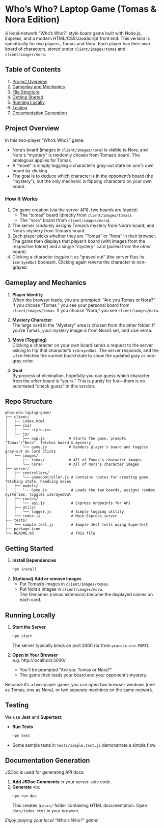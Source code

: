 # Who’s Who? Laptop Game (Tomas & Nora Edition)

A local-network “Who’s Who?” style board game built with Node.js, Express, and a modern HTML/CSS/JavaScript front end. This version is specifically for *two* players, Tomas and Nora. Each player has their *own* board of characters, stored under `client/images/tomas` and `client/images/nora`.

## Table of Contents

1. [Project Overview](#project-overview)  
2. [Gameplay and Mechanics](#gameplay-and-mechanics)  
3. [File Structure](#file-structure)  
4. [Getting Started](#getting-started)  
5. [Running Locally](#running-locally)  
6. [Testing](#testing)  
7. [Documentation Generation](#documentation-generation)



## Project Overview

In this two-player “Who’s Who?” game:

- Nora’s board (images in `client/images/nora`) is visible to Nora, and Nora's “mystery” is randomly chosen from Tomas’s board. The analogous applies for Tomas.
- A “move” is simply toggling a character’s gray-out state on *one's own* board by clicking.  
- The goal is to deduce which character is in the opponent’s board (the “mystery”), but the only mechanic is flipping characters on your own board.  

### How It Works

1. On game creation (via the server API), two boards are loaded: 
   - The “tomas” board (directly from `client/images/tomas`).  
   - The “nora” board (from `client/images/nora`).  
2. The server randomly assigns Tomas’s mystery from Nora’s board, and Nora’s mystery from Tomas’s board.  
3. Each player picks whether they are “Tomas” or “Nora” in their browser. The game then displays that player’s board (with images from the respective folder) and a single “mystery” card (pulled from the *other* board).  
4. Clicking a character *toggles* it as “grayed out” (the server flips its `isGrayedOut` boolean). Clicking again reverts the character to non-grayed.



## Gameplay and Mechanics

1. **Player Identity**  
   When the browser loads, you are prompted: “Are you Tomas or Nora?”  
   If you choose “Tomas,” you see your personal board from `client/images/tomas`. If you choose “Nora,” you see `client/images/nora`.  

2. **Mystery Character**  
   The large card in the “Mystery” area is chosen from the *other* folder. If you’re Tomas, your mystery image is from Nora’s set, and vice versa.  

3. **Move (Toggling)**  
   Clicking a character on your own board sends a request to the server asking to flip that character’s `isGrayedOut`. The server responds, and the UI re-fetches the current board state to show the updated gray or non-gray color.  

4. **Goal**  
   By process of elimination, hopefully you can guess which character from the *other* board is “yours.” This is purely for fun—there is no automated “check guess” in this version.



## Repo Structure

```
whos-who-laptop-game/
├── client/
│   ├── index.html
│   ├── css/
│   │   └── style.css
│   └── js/
│       ├── app.js           # Starts the game, prompts "Tomas"/"Nora", fetches board & mystery
│       └── game.js          # Renders player's board and toggles gray-out on card clicks
│   └── images/
│       ├── tomas/           # All of Tomas's character images
│       └── nora/            # All of Nora's character images
├── server/
│   ├── controllers/
│   │   └── gameController.js # Contains routes for creating game, fetching state, handling moves
│   ├── models/
│   │   └── Game.js           # Loads the two boards, assigns random mysteries, toggles isGrayedOut
│   ├── routes/
│   │   └── api.js            # Express endpoints for API
│   ├── utils/
│   │   └── logger.js         # Simple logging utility
│   └── index.js              # Main Express server
├── tests/
│   └── sample.test.js        # Sample Jest tests using Supertest
├── package.json
└── README.md                 # This file
```



## Getting Started

1. **Install Dependencies**  
   ```bash
   npm install
   ```
2. **(Optional) Add or remove images**  
   - Put Tomas’s images in `client/images/tomas`.  
   - Put Nora’s images in `client/images/nora`.  
   The filenames (minus extension) become the displayed names on each card.



## Running Locally

1. **Start the Server**  
   ```bash
   npm start
   ```
   The server typically binds on port 3000 (or from `process.env.PORT`).  

2. **Open in Your Browser**  
   e.g. http://localhost:3000/  
   - You’ll be prompted "Are you Tomas or Nora?"  
   - The game then loads your board and your opponent’s mystery.  

Because it’s a two-player game, you can open two browser windows (one as Tomas, one as Nora), or two separate machines on the same network.

## Testing

We use **Jest** and **Supertest**:

- **Run Tests**  
  ```bash
  npm test
  ```
- Some sample tests in `tests/sample.test.js` demonstrate a simple flow.



## Documentation Generation

JSDoc is used for generating API docs:

1. **Add JSDoc Comments** in your server-side code.  
2. **Generate** via:  
   ```bash
   npm run doc
   ```
   This creates a `docs/` folder containing HTML documentation. Open `docs/index.html` in your browser.

_Enjoy playing your local “Who's Who?” game!_